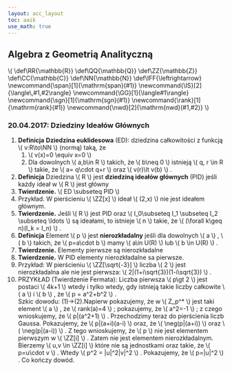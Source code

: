 ```yaml
---
layout: acc_layout
toc: aaik
use_math: true
---
```


Algebra z Geometrią Analityczną
---
\\( \\def\\RR{\\mathbb{R}} \\def\\QQ{\\mathbb{Q}} \\def\\ZZ{\\mathbb{Z}}
\\def\\CC{\\mathbb{C}} \\def\\NN{\\mathbb{N}}
\\def\\IFF{\\leftrightarrow}
\\newcommand{\\span}\[1\]{\\mathrm{span}(\#1)}
\\newcommand{\\IS}\[2\]{\\langle\\,\#1,\#2\\rangle}
\\newcommand{\\GG}\[1\]{\\langle\#1\\rangle}
\\newcommand{\\sgn}\[1\]{\\mathrm{sgn}(\#1)}
\\newcommand{\\rank}\[1\]{\\mathrm{rank}(\#1)}
\\newcommand{\\nwd}\[2\]{\\mathrm{nwd}(\#1,\#2)} \\)


### 20.04.2017: Dziedziny Ideałów Głównych

1.  **Definicja** **Dziedzina euklidesowa** (ED): dziedzina całkowitości
    z funkcją  \\(  v:R\\to\\NN  \\)  (normą) taką, że
    1.   \\(  v(x)=0 \\equiv x=0  \\) 
    2.  Dla dowolnych  \\(  a,b\\in R  \\)  takich, że  \\(  b\\neq 0
         \\)  istnieją  \\(  q, r \\in R  \\)  takie, że  \\(  a=
        q\\cdot q+r  \\)  oraz  \\(  v(r)\\lt v(b)  \\)  .
2.  **Definicja** Dziedzina  \\(  R  \\)  jest **dziedziną ideałów
    głównych** (PID) jeśli każdy ideał w  \\(  R  \\)  jest główny
3.  **Twierdzenie.**  \\(  ED \\subseteq PID  \\) 
4.  Przykład. W pierścieniu  \\(  \\ZZ\[x\]  \\)  ideał  \\(  (2,x)
     \\)  nie jest ideałem głównym.
5.  **Twierdzenie.** Jeśli  \\(  R  \\)  jest PID oraz  \\( 
    I\_0\\subseteq I\_1 \\subseteq I\_2 \\subseteq \\ldots  \\)  są
    ideałami, to istnieje  \\(  n  \\)  takie, że  \\(  (\\forall k\\geq
    n)(I\_k = I\_n)  \\)  .
6.  **Definicja** Element  \\(  p  \\)  jest **nierozkładalny** jeśli
    dla dowolnych  \\(  a  \\)  ,  \\(  b  \\)  takich, że  \\( 
    p=a\\cdot b  \\)  mamy  \\(  a\\in U(R)  \\)  lub  \\(  b \\in U(R)
     \\)  .
7.  **Twierdzenie.** Elementy pierwsze są nierozkładalne
8.  **Twierdzenie.** W PID elementy nierozkładalne sa pierwsze.
9.  Przykład: W pierścieniu  \\(  \\ZZ\[\\sqrt{-3}\]  \\)  liczba  \\( 
    2  \\)  jest nierozkładalna ale nie jest pierwsza:  \\( 
    2\|(1+i\\sqrt{3})(1-i\\sqrt{3})  \\)  .
10. PRZYKŁAD (Twierdzenie Fermata): Liczba pierwsza  \\(  p\\gt 2  \\) 
    jest postaci  \\(  4k+1  \\)  wtedy i tylko wtedy, gdy istnieją
    takie liczby całkowite  \\(  a  \\)  i  \\(  b  \\)  , że  \\(  p =
    a^2+b^2  \\)  .\
    Szkic dowodu: (1)→(2).Napierw pokazujemy, że w  \\(  Z\_p^\*  \\) 
    jest taki element  \\(  a  \\)  , że  \\(  rank(a)=4  \\)  ;
    pokazujemy, że  \\(  a^2=-1  \\)  ; z czego wnioskujemy, że  \\( 
    p\|(a^2+1)  \\)  . Przechodzimy teraz do pierścienia liczb Gaussa.
    Pokazujemy, że  \\(  p\|(a+i)(a-i)  \\)  oraz, że  \\( 
    \\neg(p\|(a+i))  \\)  oraz  \\(  \\neg(p\|(a-i))  \\)  . Z tego
    wnioskujemy, że  \\(  p  \\)  nie jest elementem pierwszym w  \\( 
    \\ZZ\[i\]  \\)  . Zatem nie jest elementem nierozkładalnym. Bierzemy
     \\(  u,v \\in \\ZZ\[i\]  \\)  które nie są jednostkami oraz takie,
    że  \\(  p=u\\cdot v  \\)  . Wtedy  \\(  p^2 = \|u\|^2\|v\|^2
     \\)  . Pokazujemy, że  \\(  p=\|u\|^2  \\)  . Co kończy dowód.

